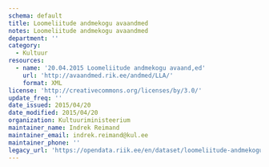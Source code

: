 ```yaml
---
schema: default
title: Loomeliitude andmekogu avaandmed
notes: Loomeliitude andmekogu avaandmed
department: ''
category:
  - Kultuur
resources:
  - name: '20.04.2015 Loomeliitude andmekogu avaand,ed'
    url: 'http://avaandmed.rik.ee/andmed/LLA/'
    format: XML
license: 'http://creativecommons.org/licenses/by/3.0/'
update_freq: ''
date_issued: 2015/04/20
date_modified: 2015/04/20
organization: Kultuuriministeerium
maintainer_name: Indrek Reimand
maintainer_email: indrek.reimand@kul.ee
maintainer_phone: ''
legacy_url: 'https://opendata.riik.ee/en/dataset/loomeliitude-andmekogu-avaandmed'
---
```

